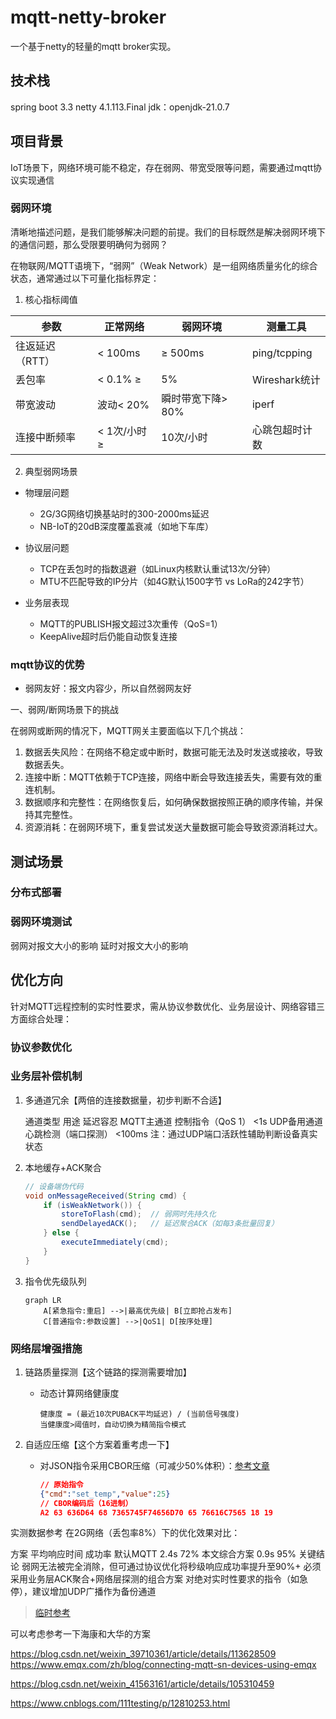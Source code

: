 # mqtt-netty-broker

一个基于netty的轻量的mqtt broker实现。

## 技术栈

spring boot 3.3
netty 4.1.113.Final
jdk：openjdk-21.0.7

## 项目背景

IoT场景下，网络环境可能不稳定，存在弱网、带宽受限等问题，需要通过mqtt协议实现通信

### 弱网环境

清晰地描述问题，是我们能够解决问题的前提。我们的目标既然是解决弱网环境下的通信问题，那么受限要明确何为弱网？

在物联网/MQTT语境下，“弱网”（Weak Network）是一组网络质量劣化的综合状态，通常通过以下可量化指标界定：

1. 核心指标阈值

| 参数        | 正常网络      | 弱网环境        | 测量工具         |
|-----------|-----------|-------------|--------------|
| 往返延迟（RTT） | < 100ms   | ≥ 500ms     | ping/tcpping |
| 丢包率       | < 0.1% ≥  | 5%          | Wireshark统计  |
| 带宽波动      | 波动< 20%   | 瞬时带宽下降> 80% | iperf        |
| 连接中断频率    | < 1次/小时 ≥ | 10次/小时      | 心跳包超时计数      

2. 典型弱网场景

- 物理层问题
    - 2G/3G网络切换基站时的300-2000ms延迟
    - NB-IoT的20dB深度覆盖衰减（如地下车库）

- 协议层问题
    - TCP在丢包时的指数退避（如Linux内核默认重试13次/分钟）
    - MTU不匹配导致的IP分片（如4G默认1500字节 vs LoRa的242字节）

- 业务层表现
    - MQTT的PUBLISH报文超过3次重传（QoS=1）
    - KeepAlive超时后仍能自动恢复连接

### mqtt协议的优势

- 弱网友好：报文内容少，所以自然弱网友好

一、弱网/断网场景下的挑战

在弱网或断网的情况下，MQTT网关主要面临以下几个挑战：

1. 数据丢失风险：在网络不稳定或中断时，数据可能无法及时发送或接收，导致数据丢失。
2. 连接中断：MQTT依赖于TCP连接，网络中断会导致连接丢失，需要有效的重连机制。
3. 数据顺序和完整性：在网络恢复后，如何确保数据按照正确的顺序传输，并保持其完整性。
4. 资源消耗：在弱网环境下，重复尝试发送大量数据可能会导致资源消耗过大。

## 测试场景

### 分布式部署

### 弱网环境测试

弱网对报文大小的影响
延时对报文大小的影响

## 优化方向

针对MQTT远程控制的实时性要求，需从协议参数优化、业务层设计、网络容错三方面综合处理：

### 协议参数优化

### 业务层补偿机制

1. 多通道冗余【两倍的连接数据量，初步判断不合适】

   通道类型 用途 延迟容忍
   MQTT主通道 控制指令（QoS 1）    <1s
   UDP备用通道 心跳检测（端口探测）    <100ms
   注：通过UDP端口活跃性辅助判断设备真实状态

2. 本地缓存+ACK聚合

    ```java
    // 设备端伪代码
    void onMessageReceived(String cmd) {
        if (isWeakNetwork()) {
            storeToFlash(cmd);  // 弱网时先持久化
            sendDelayedACK();   // 延迟聚合ACK（如每3条批量回复）
        } else {
            executeImmediately(cmd);
        }
    }
    ```

3. 指令优先级队列
   ```mermaid
   graph LR
       A[紧急指令:重启] -->|最高优先级| B[立即抢占发布]
       C[普通指令:参数设置] -->|QoS1| D[按序处理]
   ```

### 网络层增强措施

1. 链路质量探测【这个链路的探测需要增加】

    - 动态计算网络健康度

         ```text
         健康度 = (最近10次PUBACK平均延迟) / (当前信号强度)  
         当健康度>阈值时，自动切换为精简指令模式
         ```
2. 自适应压缩【这个方案着重考虑一下】

    - 对JSON指令采用CBOR压缩（可减少50%体积）：[参考文章](https://blog.csdn.net/qq_51700102/article/details/145076346)
      ```json
      // 原始指令
      {"cmd":"set_temp","value":25}
      // CBOR编码后（16进制）
      A2 63 636D64 68 7365745F74656D70 65 76616C7565 18 19
      ```
实测数据参考
在2G网络（丢包率8%）下的优化效果对比：

方案	平均响应时间	成功率
默认MQTT	2.4s	72%
本文综合方案	0.9s	95%
关键结论
弱网无法被完全消除，但可通过协议优化将秒级响应成功率提升至90%+
必须采用业务层ACK聚合+网络层探测的组合方案
对绝对实时性要求的指令（如急停），建议增加UDP广播作为备份通道

> [临时参考](https://fc.fittenlab.cn/?share=6262025_eqrnsx3s1)

可以考虑参考一下海康和大华的方案

https://blog.csdn.net/weixin_39710361/article/details/113628509
https://www.emqx.com/zh/blog/connecting-mqtt-sn-devices-using-emqx

https://blog.csdn.net/weixin_41563161/article/details/105310459

https://www.cnblogs.com/111testing/p/12810253.html
